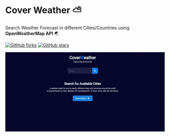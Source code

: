 # Cover Weather ⛅

Search Weather Forecast in different Cities/Countries using **OpenWeatherMap API** 🌏


[![GitHub forks](https://img.shields.io/github/forks/giamnesia/cover-weather?color=blue&style=flat-square)](https://github.com/giamnesia/cover-weather/network)
[![GitHub stars](https://img.shields.io/github/stars/giamnesia/cover-weather?color=blue&style=flat-square)](https://github.com/giamnesia/cover-weather/stargazers)

![cover-weather gif](coverweather.gif)
